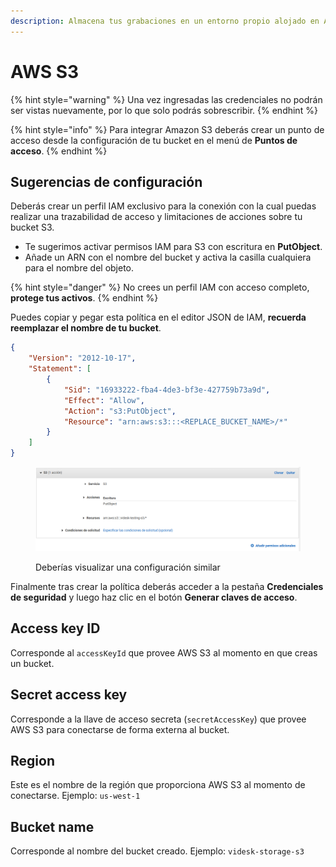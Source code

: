 ```yaml
---
description: Almacena tus grabaciones en un entorno propio alojado en Amazon AWS S3
---
```


# AWS S3



{% hint style="warning" %}
Una vez ingresadas las credenciales no podrán ser vistas nuevamente, por lo que solo podrás sobrescribir.
{% endhint %}

{% hint style="info" %}
Para integrar Amazon S3 deberás crear un punto de acceso desde la configuración de tu bucket en el menú de **Puntos de acceso**.
{% endhint %}

## Sugerencias de configuración

Deberás crear un perfil IAM exclusivo para la conexión con la cual puedas realizar una trazabilidad de acceso y limitaciones de acciones sobre tu bucket S3.

* Te sugerimos activar permisos IAM para S3 con escritura en **PutObject**.
* Añade un ARN con el nombre del bucket y activa la casilla cualquiera para el nombre del objeto.

{% hint style="danger" %}
No crees un perfil IAM con acceso completo, **protege tus activos**.
{% endhint %}

Puedes copiar y pegar esta política en el editor JSON de IAM, **recuerda reemplazar el nombre de tu bucket**.

```json
{
    "Version": "2012-10-17",
    "Statement": [
        {
            "Sid": "16933222-fba4-4de3-bf3e-427759b73a9d",
            "Effect": "Allow",
            "Action": "s3:PutObject",
            "Resource": "arn:aws:s3:::<REPLACE_BUCKET_NAME>/*"
        }
    ]
}
```

<figure><img src="../../.gitbook/assets/Captura desde 2022-09-24 21-30-32.png" alt=""><figcaption><p>Deberías visualizar una configuración similar</p></figcaption></figure>

Finalmente tras crear la política deberás acceder a la pestaña **Credenciales de seguridad** y luego haz clic en el botón **Generar claves de acceso**.

## Access key ID

Corresponde al `accessKeyId` que provee AWS S3 al momento en que creas un bucket.

## Secret access key

Corresponde a la llave de acceso secreta (`secretAccessKey`) que provee AWS S3 para conectarse de forma externa al bucket.

## Region

Este es el nombre de la región que proporciona AWS S3 al momento de conectarse. Ejemplo: `us-west-1`

## Bucket name

Corresponde al nombre del bucket creado. Ejemplo: `videsk-storage-s3`

